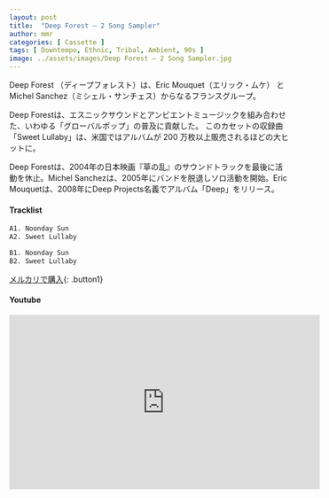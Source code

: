 ```yaml
---
layout: post
title:  "Deep Forest – 2 Song Sampler"
author: mmr
categories: [ Cassette ]
tags: [ Downtempo, Ethnic, Tribal, Ambient, 90s ]
image: ../assets/images/Deep Forest – 2 Song Sampler.jpg
---
```


Deep Forest （ディープフォレスト）は、Eric Mouquet（エリック・ムケ） とMichel Sanchez（ミシェル・サンチェス）からなるフランスグループ。 

Deep Forestは、エスニックサウンドとアンビエントミュージックを組み合わせた、いわゆる「グローバルポップ」の普及に貢献した。 このカセットの収録曲「Sweet Lullaby」は、米国ではアルバムが 200 万枚以上販売されるほどの大ヒットに。 

Deep Forestは、2004年の日本映画『草の乱』のサウンドトラックを最後に活動を休止。Michel Sanchezは、2005年にバンドを脱退しソロ活動を開始。Eric Mouquetは、2008年にDeep Projects名義でアルバム「Deep」をリリース。

#### Tracklist
```md
A1. Noonday Sun
A2. Sweet Lullaby

B1. Noonday Sun
B2. Sweet Lullaby
```

[メルカリで購入](https://jp.mercari.com/item/m46597784916?afid=6142608987){: .button1}

#### Youtube 
<iframe width="560" height="315" src="https://www.youtube.com/embed/geOfhC5duw4?si=LC77klY9I6jj5OvO" title="YouTube video player" frameborder="0" allow="accelerometer; autoplay; clipboard-write; encrypted-media; gyroscope; picture-in-picture; web-share" referrerpolicy="strict-origin-when-cross-origin" allowfullscreen></iframe>
